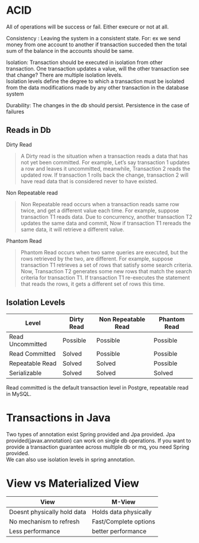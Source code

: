 # ACID
All of operations will be success or fail. Either execure or not at all.

Consistency : Leaving the system in a consistent state. For: ex we send money from one account to another
if transaction succeded then the total sum of the balance in the accounts should be same.

Isolation: Transaction should be executed in isolation from other transaction. One transaction updates a value, will the other transaction see that change? There are
multiple isolation levels.
<br>
Isolation levels define the degree to which a transaction must be isolated from the data modifications made by any other transaction in the database system

Durability: The changes in the db should persist. Persistence in the case of failures 

## Reads in Db
Dirty Read
> A Dirty read is the situation when a transaction reads a data that has not yet been committed. For example, Let’s say transaction 1 updates a row and leaves it uncommitted, meanwhile, Transaction 2 reads the updated row. If transaction 1 rolls back the change, transaction 2 will have read data that is considered never to have existed.

Non Repeatable read
> Non Repeatable read occurs when a transaction reads same row twice, and get a different value each time. For example, suppose transaction T1 reads data. Due to concurrency, another transaction T2 updates the same data and commit, Now if transaction T1 rereads the same data, it will retrieve a different value.

Phantom Read
> Phantom Read occurs when two same queries are executed, but the rows retrieved by the two, are different. For example, suppose transaction T1 retrieves a set of rows that satisfy some search criteria. Now, Transaction T2 generates some new rows that match the search criteria for transaction T1. If transaction T1 re-executes the statement that reads the rows, it gets a different set of rows this time.

## Isolation Levels
Level | Dirty Read | Non Repeatable Read | Phantom Read
---| --- | --- | --- |
Read Uncommitted | Possible | Possible | Possible |
Read Committed | Solved | Possible | Possible |
Repeatable Read | Solved | Solved | Possible |
Serializable | Solved | Solved | Solved |

Read committed is the default transaction level in Postgre, repeatable read in MySQL.

# Transactions in Java
Two types of annotation exist Spring provided and Jpa provided.
Jpa provided(javax.annotation) can work on single db operations.
If you want to provide a transaction guarantee across multiple db or mq, you need Spring provided.
<br>
We can also use isolation levels in spring annotation.

# View vs Materialized View
View | M-View
--- | --- |
Doesnt physically hold data | Holds data physically | 283 |
No mechanism to refresh | Fast/Complete options | 283 |
Less performance | better performance